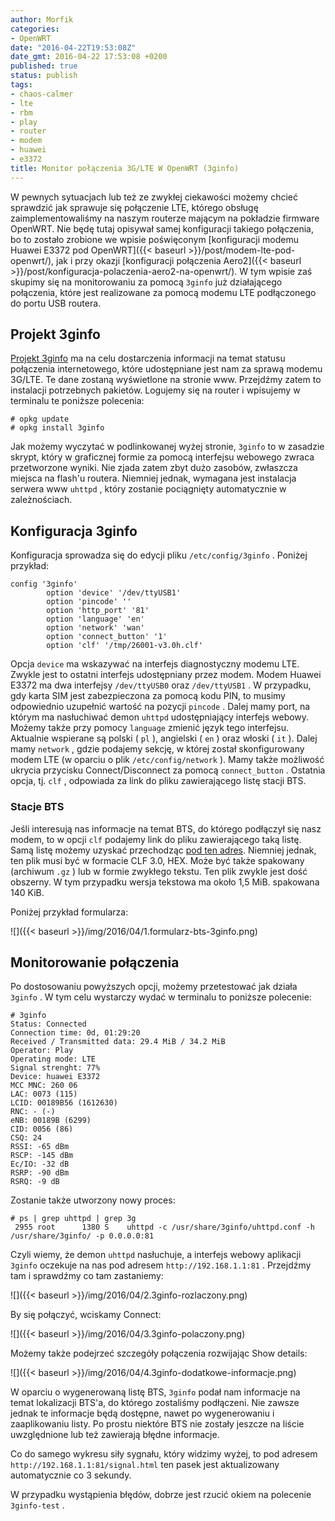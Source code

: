 ```yaml
---
author: Morfik
categories:
- OpenWRT
date: "2016-04-22T19:53:08Z"
date_gmt: 2016-04-22 17:53:08 +0200
published: true
status: publish
tags:
- chaos-calmer
- lte
- rbm
- play
- router
- modem
- huawei
- e3372
title: Monitor połączenia 3G/LTE W OpenWRT (3ginfo)
---
```


W pewnych sytuacjach lub też ze zwykłej ciekawości możemy chcieć sprawdzić jak sprawuje się
połączenie LTE, którego obsługę zaimplementowaliśmy na naszym routerze mającym na pokładzie
firmware OpenWRT. Nie będę tutaj opisywał samej konfiguracji takiego połączenia, bo to zostało
zrobione we wpisie poświęconym [konfiguracji modemu Huawei E3372 pod
OpenWRT]({{< baseurl >}}/post/modem-lte-pod-openwrt/), jak i przy okazji [konfiguracji połączenia
Aero2]({{< baseurl >}}/post/konfiguracja-polaczenia-aero2-na-openwrt/). W tym wpisie zaś skupimy
się na monitorowaniu za pomocą `3ginfo` już działającego połączenia, które jest realizowane za
pomocą modemu LTE podłączonego do portu USB routera.

<!--more-->
## Projekt 3ginfo

[Projekt 3ginfo](http://eko.one.pl/?p=openwrt-3ginfo) ma na celu dostarczenia informacji na temat
statusu połączenia internetowego, które udostępniane jest nam za sprawą modemu 3G/LTE. Te dane
zostaną wyświetlone na stronie www. Przejdźmy zatem to instalacji potrzebnych pakietów. Logujemy się
na router i wpisujemy w terminalu te poniższe polecenia:

    # opkg update
    # opkg install 3ginfo

Jak możemy wyczytać w podlinkowanej wyżej stronie, `3ginfo` to w zasadzie skrypt, który w graficznej
formie za pomocą interfejsu webowego zwraca przetworzone wyniki. Nie zjada zatem zbyt dużo zasobów,
zwłaszcza miejsca na flash'u routera. Niemniej jednak, wymagana jest instalacja serwera www `uhttpd`
, który zostanie pociągnięty automatycznie w zależnościach.

## Konfiguracja 3ginfo

Konfiguracja sprowadza się do edycji pliku `/etc/config/3ginfo` . Poniżej przykład:

    config '3ginfo'
            option 'device' '/dev/ttyUSB1'
            option 'pincode' ''
            option 'http_port' '81'
            option 'language' 'en'
            option 'network' 'wan'
            option 'connect_button' '1'
            option 'clf' '/tmp/26001-v3.0h.clf'

Opcja `device` ma wskazywać na interfejs diagnostyczny modemu LTE. Zwykle jest to ostatni interfejs
udostępniany przez modem. Modem Huawei E3372 ma dwa interfejsy `/dev/ttyUSB0` oraz `/dev/ttyUSB1` .
W przypadku, gdy karta SIM jest zabezpieczona za pomocą kodu PIN, to musimy odpowiednio uzupełnić
wartość na pozycji `pincode` . Dalej mamy port, na którym ma nasłuchiwać demon `uhttpd`
udostępniający interfejs webowy. Możemy także przy pomocy `language` zmienić język tego
interfejsu. Aktualnie wspierane są polski ( `pl` ), angielski ( `en` ) oraz włoski ( `it` ). Dalej
mamy `network` , gdzie podajemy sekcję, w której został skonfigurowany modem LTE (w oparciu o plik
`/etc/config/network` ). Mamy także możliwość ukrycia przycisku Connect/Disconnect za pomocą
`connect_button` . Ostatnia opcja, tj. `clf` , odpowiada za link do pliku zawierającego listę stacji
BTS.

### Stacje BTS

Jeśli interesują nas informacje na temat BTS, do którego podłączył się nasz modem, to w opcji `clf`
podajemy link do pliku zawierającego taką listę. Samą listę możemy uzyskać przechodząc [pod ten
adres](http://beta.btsearch.pl/bts/export). Niemniej jednak, ten plik musi być w formacie CLF 3.0,
HEX. Może być także spakowany (archiwum `.gz` ) lub w formie zwykłego tekstu. Ten plik zwykle jest
dość obszerny. W tym przypadku wersja tekstowa ma około 1,5 MiB. spakowana 140 KiB.

Poniżej przykład formularza:

![]({{< baseurl >}}/img/2016/04/1.formularz-bts-3ginfo.png)

## Monitorowanie połączenia

Po dostosowaniu powyższych opcji, możemy przetestować jak działa `3ginfo` . W tym celu wystarczy
wydać w terminalu to poniższe polecenie:

    # 3ginfo
    Status: Connected
    Connection time: 0d, 01:29:20
    Received / Transmitted data: 29.4 MiB / 34.2 MiB
    Operator: Play
    Operating mode: LTE
    Signal strenght: 77%
    Device: huawei E3372
    MCC MNC: 260 06
    LAC: 0073 (115)
    LCID: 00189B56 (1612630)
    RNC: - (-)
    eNB: 00189B (6299)
    CID: 0056 (86)
    CSQ: 24
    RSSI: -65 dBm
    RSCP: -145 dBm
    Ec/IO: -32 dB
    RSRP: -90 dBm
    RSRQ: -9 dB

Zostanie także utworzony nowy proces:

    # ps | grep uhttpd | grep 3g
     2955 root      1380 S    uhttpd -c /usr/share/3ginfo/uhttpd.conf -h /usr/share/3ginfo/ -p 0.0.0.0:81

Czyli wiemy, że demon `uhttpd` nasłuchuje, a interfejs webowy aplikacji `3ginfo` oczekuje na nas pod
adresem `http://192.168.1.1:81` . Przejdźmy tam i sprawdźmy co tam zastaniemy:

![]({{< baseurl >}}/img/2016/04/2.3ginfo-rozlaczony.png)

By się połączyć, wciskamy Connect:

![]({{< baseurl >}}/img/2016/04/3.3ginfo-polaczony.png)

Możemy także podejrzeć szczegóły połączenia rozwijając Show details:

![]({{< baseurl >}}/img/2016/04/4.3ginfo-dodatkowe-informacje.png)

W oparciu o wygenerowaną listę BTS, `3ginfo` podał nam informacje na temat lokalizacji BTS'a, do
którego zostaliśmy podłączeni. Nie zawsze jednak te informacje będą dostępne, nawet po
wygenerowaniu i zaaplikowaniu listy. Po prostu niektóre BTS nie zostały jeszcze na liście
uwzględnione lub też zawierają błędne informacje.

Co do samego wykresu siły sygnału, który widzimy wyżej, to pod adresem
`http://192.168.1.1:81/signal.html` ten pasek jest aktualizowany automatycznie co 3 sekundy.

W przypadku wystąpienia błędów, dobrze jest rzucić okiem na polecenie `3ginfo-test` .
